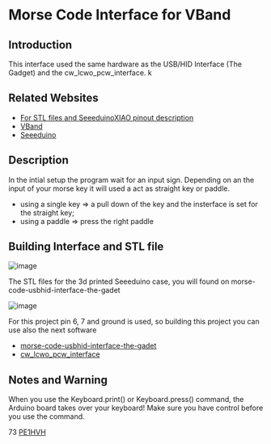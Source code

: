 Morse Code Interface for VBand
==============================

Introduction
---------------

This interface used the same hardware as the USB/HID Interface (The Gadget) and the cw_lcwo_pcw_interface. k
  
Related Websites
---------------

- [For STL files and SeeeduinoXIAO pinout description](https://hackaday.io/project/184702-morse-code-usbhid-interface-the-gadet)
- [VBand](https://hamradio.solutions/vband/)
- [Seeeduino](https://wiki.seeedstudio.com/Seeed_Arduino_Boards/)

Description
---------------

In the intial setup the program wait for an input sign. Depending on an the input of your morse key it will used a act as straight key or paddle.
  
- using a single key => a pull down of the key and the insterface is set for the straight key;
- using a paddle => press the right paddle
  
Building Interface and STL file
-------------------------------

![image](https://github.com/user-attachments/assets/cddb993a-dabf-4d2f-94d4-71d31f3f7a09)

The STL files for the 3d printed Seeeduino case, you will found on morse-code-usbhid-interface-the-gadet

![image](https://github.com/user-attachments/assets/9772ca79-4dc4-4013-a776-0f0fd51553f1)


For this project pin 6, 7  and ground is used, so building this project you can use also the next software

- [morse-code-usbhid-interface-the-gadet](https://hackaday.io/project/184702-morse-code-usbhid-interface-the-gadet)
- [cw_lcwo_pcw_interface](https://github.com/pe1hvh/cw_lcwo_pcw_interface)


Notes and Warning
-----------------

When you use the Keyboard.print() or Keyboard.press() command, the Arduino board takes over your keyboard! Make sure you have control before you use the command.

73 [PE1HVH ](https://www.pe1hvh.nl)


